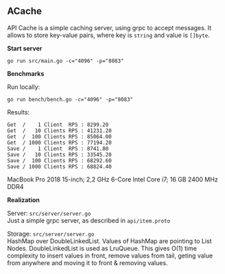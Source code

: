 

## ACache
API Cache is a simple caching server, using grpc to accept messages. It allows to store key-value pairs, where key is `string` and value is `[]byte`.

**Start server**
```
go run src/main.go -c="4096" -p="8083"
```

**Benchmarks**

Run locally:  
```
go run bench/bench.go -c="4096" -p="8083"
```

Results:
```
Get  /    1 Client  RPS : 8299.20
Get  /   10 Clients RPS : 41231.20
Get  /  100 Clients RPS : 85064.00
Get  / 1000 Clients RPS : 77194.20
Save /    1 Client  RPS : 8741.80
Save /   10 Clients RPS : 33545.20
Save /  100 Clients RPS : 68292.60
Save / 1000 Clients RPS : 68824.40
```
MacBook Pro 2018 15-inch; 2,2 GHz 6-Core Intel Core i7; 16 GB 2400 MHz DDR4

**Realization**

Server: `src/server/server.go`  
Just a simple grpc server, as described in `api/item.proto`  

Storage: `src/server/server.go`  
HashMap over DoubleLinkedList. Values of HashMap are pointing to List Nodes. DoubleLinkedList is used as LruQueue. This gives O(1) time complexity to insert values in front, remove values from tail, geting value from anywhere and moving it to front & removing values.